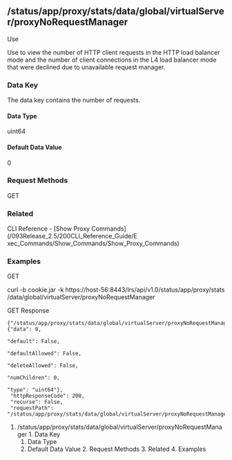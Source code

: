 ## /status/app/proxy/stats/data/global/virtualServer/proxyNoRequestManager

Use

Use to view the number of HTTP client requests in the HTTP load balancer mode
and the number of client connections in the L4 load balancer mode that were
declined due to unavailable request manager.

### Data Key

The data key contains the number of requests.

#### Data Type

uint64

#### Default Data Value

0

### Request Methods

GET

### Related

CLI Reference - [Show Proxy Commands](/093Release_2.5/200CLI_Reference_Guide/E
xec_Commands/Show_Commands/Show_Proxy_Commands)

### Examples

GET

curl -b cookie.jar -k https://host-56:8443/lrs/api/v1.0/status/app/proxy/stats
/data/global/virtualServer/proxyNoRequestManager

GET Response

    
    {"/status/app/proxy/stats/data/global/virtualServer/proxyNoRequestManager": {"data": 0,
                                                                                  "default": False,
                                                                                  "defaultAllowed": False,
                                                                                  "deleteAllowed": False,
                                                                                  "numChildren": 0,
                                                                                  "type": "uint64"},
     "httpResponseCode": 200,
     "recurse": False,
     "requestPath": "/status/app/proxy/stats/data/global/virtualServer/proxyNoRequestManager"}
    

  1. /status/app/proxy/stats/data/global/virtualServer/proxyNoRequestManager
    1. Data Key
      1. Data Type
      2. Default Data Value
    2. Request Methods
    3. Related
    4. Examples

